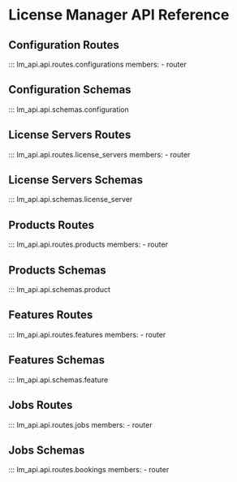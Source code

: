 # License Manager API Reference

## Configuration Routes
::: lm_api.api.routes.configurations
    members:
      - router

## Configuration Schemas
::: lm_api.api.schemas.configuration


## License Servers Routes
::: lm_api.api.routes.license_servers
    members:
      - router

## License Servers Schemas
::: lm_api.api.schemas.license_server


## Products Routes
::: lm_api.api.routes.products
    members:
      - router

## Products Schemas
::: lm_api.api.schemas.product


## Features Routes
::: lm_api.api.routes.features
    members:
      - router

## Features Schemas
::: lm_api.api.schemas.feature


## Jobs Routes
::: lm_api.api.routes.jobs
    members:
      - router

## Jobs Schemas
::: lm_api.api.routes.bookings
    members:
      - router
